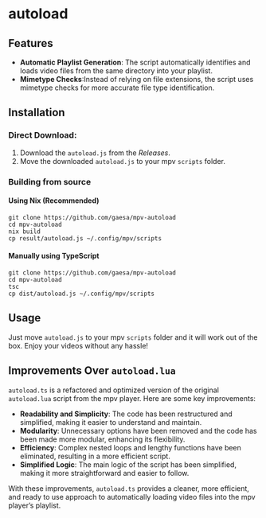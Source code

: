# autoload

## Features

- **Automatic Playlist Generation**: The script automatically identifies and loads video files from the same directory into your playlist.
- **Mimetype Checks**:Instead of relying on file extensions, the script uses mimetype checks for more accurate file type identification.

## Installation

### Direct Download:

1. Download the `autoload.js` from the _Releases_.
2. Move the downloaded `autoload.js` to your mpv `scripts` folder.

### Building from source

#### Using Nix (Recommended)

```shell
git clone https://github.com/gaesa/mpv-autoload
cd mpv-autoload
nix build
cp result/autoload.js ~/.config/mpv/scripts
```

#### Manually using TypeScript

```shell
git clone https://github.com/gaesa/mpv-autoload
cd mpv-autoload
tsc
cp dist/autoload.js ~/.config/mpv/scripts
```

## Usage

Just move `autoload.js` to your mpv `scripts` folder and it will work out of the box. Enjoy your videos without any hassle!

## Improvements Over `autoload.lua`

`autoload.ts` is a refactored and optimized version of the original `autoload.lua` script from the mpv player. Here are some key improvements:

- **Readability and Simplicity**: The code has been restructured and simplified, making it easier to understand and maintain.
- **Modularity**: Unnecessary options have been removed and the code has been made more modular, enhancing its flexibility.
- **Efficiency**: Complex nested loops and lengthy functions have been eliminated, resulting in a more efficient script.
- **Simplified Logic**: The main logic of the script has been simplified, making it more straightforward and easier to follow.

With these improvements, `autoload.ts` provides a cleaner, more efficient, and ready to use approach to automatically loading video files into the mpv player’s playlist.

